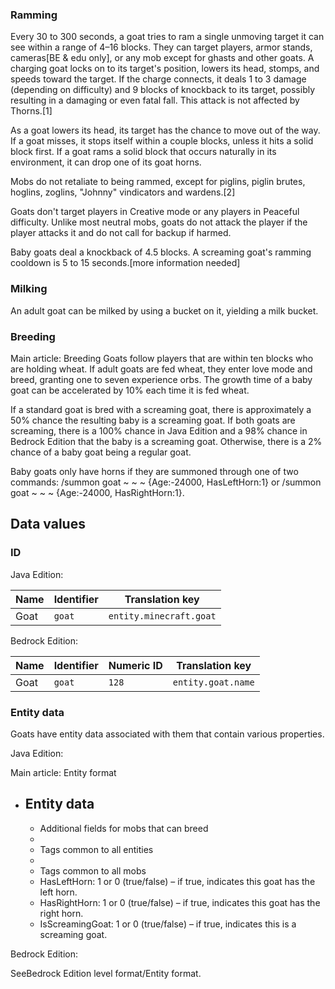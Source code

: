 ### Ramming
Every 30 to 300 seconds, a goat tries to ram a single unmoving target it can see within a range of 4–16 blocks. They can target players, armor stands, cameras‌[BE & edu  only], or any mob except for ghasts and other goats. A charging goat locks on to its target's position, lowers its head, stomps, and speeds toward the target. If the charge connects, it deals 1 to 3 damage (depending on difficulty) and 9 blocks of knockback to its target, possibly resulting in a damaging or even fatal fall. This attack is not affected by Thorns.[1]

As a goat lowers its head, its target has the chance to move out of the way. If a goat misses, it stops itself within a couple blocks, unless it hits a solid block first. If a goat rams a solid block that occurs naturally in its environment, it can drop one of its goat horns.

Mobs do not retaliate to being rammed, except for piglins, piglin brutes, hoglins, zoglins, "Johnny" vindicators and wardens.[2]

Goats don't target players in Creative mode or any players in Peaceful difficulty. Unlike most neutral mobs, goats do not attack the player if the player attacks it and do not call for backup if harmed.

Baby goats deal a knockback of 4.5 blocks. A screaming goat's ramming cooldown is 5 to 15 seconds.[more information needed]

### Milking
An adult goat can be milked by using a bucket on it, yielding a milk bucket.

### Breeding
Main article: Breeding
Goats follow players that are within ten blocks who are holding wheat. If adult goats are fed wheat, they enter love mode and breed, granting one to seven experience orbs. The growth time of a baby goat can be accelerated by 10% each time it is fed wheat.

If a standard goat is bred with a screaming goat, there is approximately a 50% chance the resulting baby is a screaming goat. If both goats are screaming, there is a 100% chance in Java Edition and a 98% chance in Bedrock Edition that the baby is a screaming goat. Otherwise, there is a 2% chance of a baby goat being a regular goat.

Baby goats only have horns if they are summoned through one of two commands: /summon goat ~ ~ ~ {Age:-24000, HasLeftHorn:1} or /summon goat ~ ~ ~ {Age:-24000, HasRightHorn:1}.

## Data values
### ID
Java Edition:

| Name | Identifier | Translation key         |
|------|------------|-------------------------|
| Goat | `goat`     | `entity.minecraft.goat` |

Bedrock Edition:

| Name | Identifier | Numeric ID | Translation key    |
|------|------------|------------|--------------------|
| Goat | `goat`     | `128`      | `entity.goat.name` |

### Entity data
Goats have entity data associated with them that contain various properties.

Java Edition:

Main article: Entity format
- Entity data
	- 
	- Additional fields for mobs that can breed
	- 
	- Tags common to all entities
	- 
	- Tags common to all mobs
	- HasLeftHorn: 1 or 0 (true/false) – if true, indicates this goat has the left horn.
	- HasRightHorn: 1 or 0 (true/false) – if true, indicates this goat has the right horn.
	- IsScreamingGoat: 1 or 0 (true/false) – if true, indicates this is a screaming goat.

Bedrock Edition: 

SeeBedrock Edition level format/Entity format.

